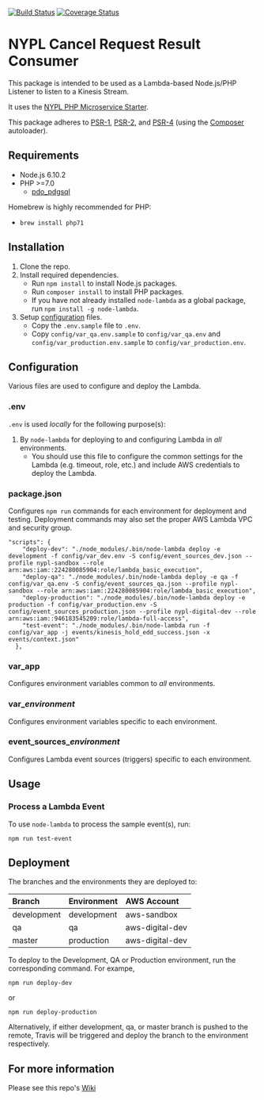 [![Build Status](https://travis-ci.org/NYPL/cancel-request-result-consumer.svg?branch=master)](https://travis-ci.org/NYPL/cancel-request-result-consumer) [![Coverage Status](https://coveralls.io/repos/github/NYPL/cancel-request-result-consumer/badge.svg?branch=master)](https://coveralls.io/github/NYPL/cancel-request-result-consumer?branch=master)

# NYPL Cancel Request Result Consumer

This package is intended to be used as a Lambda-based Node.js/PHP Listener to listen to a Kinesis Stream. 

It uses the 
[NYPL PHP Microservice Starter](https://github.com/NYPL/php-microservice-starter).

This package adheres to [PSR-1](http://www.php-fig.org/psr/psr-1/), 
[PSR-2](http://www.php-fig.org/psr/psr-2/), and [PSR-4](http://www.php-fig.org/psr/psr-4/) 
(using the [Composer](https://getcomposer.org/) autoloader).

## Requirements

* Node.js 6.10.2
* PHP >=7.0 
  * [pdo_pdgsql](http://php.net/manual/en/ref.pdo-pgsql.php)

Homebrew is highly recommended for PHP:
  * `brew install php71`

## Installation

1. Clone the repo.
2. Install required dependencies.
   * Run `npm install` to install Node.js packages.
   * Run `composer install` to install PHP packages.
   * If you have not already installed `node-lambda` as a global package, run `npm install -g node-lambda`.
3. Setup [configuration](#configuration) files.
   * Copy the `.env.sample` file to `.env`.
   * Copy `config/var_qa.env.sample` to `config/var_qa.env` and `config/var_production.env.sample` to `config/var_production.env`.

## Configuration

Various files are used to configure and deploy the Lambda.

### .env

`.env` is used *locally* for the following purpose(s):

1. By `node-lambda` for deploying to and configuring Lambda in *all* environments. 
   * You should use this file to configure the common settings for the Lambda 
   (e.g. timeout, role, etc.) and include AWS credentials to deploy the Lambda. 

### package.json

Configures `npm run` commands for each environment for deployment and testing. Deployment commands may also set the proper AWS Lambda VPC and security group.
 
~~~~
"scripts": {
    "deploy-dev": "./node_modules/.bin/node-lambda deploy -e development -f config/var_dev.env -S config/event_sources_dev.json --profile nypl-sandbox --role arn:aws:iam::224280085904:role/lambda_basic_execution",
    "deploy-qa": "./node_modules/.bin/node-lambda deploy -e qa -f config/var_qa.env -S config/event_sources_qa.json --profile nypl-sandbox --role arn:aws:iam::224280085904:role/lambda_basic_execution",
    "deploy-production": "./node_modules/.bin/node-lambda deploy -e production -f config/var_production.env -S config/event_sources_production.json --profile nypl-digital-dev --role arn:aws:iam::946183545209:role/lambda-full-access",
    "test-event": "./node_modules/.bin/node-lambda run -f config/var_app -j events/kinesis_hold_edd_success.json -x events/context.json"
  },
~~~~

### var_app

Configures environment variables common to *all* environments.

### var_*environment*

Configures environment variables specific to each environment.

### event_sources_*environment*

Configures Lambda event sources (triggers) specific to each environment.

## Usage

### Process a Lambda Event

To use `node-lambda` to process the sample event(s), run:

~~~~
npm run test-event
~~~~

## Deployment

The branches and the environments they are deployed to:

| Branch      | Environment | AWS Account     |
|:------------|:------------|:----------------|
| development | development | aws-sandbox     |
| qa          | qa          | aws-digital-dev |
| master      | production  | aws-digital-dev |

To deploy to the Development, QA or Production environment, run the corresponding command. For exampe,

~~~~
npm run deploy-dev
~~~~

or

~~~~
npm run deploy-production
~~~~

Alternatively, if either development, qa, or master branch is pushed to the remote, Travis will be triggered and deploy the branch to the environment respectively.

## For more information
Please see this repo's [Wiki](https://github.com/NYPL/cancel-request-result-consumer/wiki)
